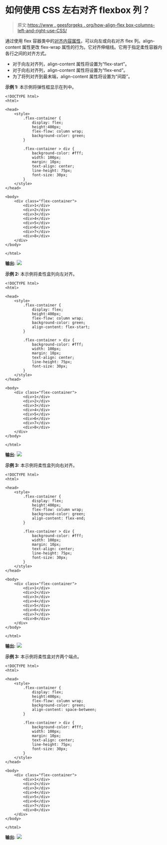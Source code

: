 # 如何使用 CSS 左右对齐 flexbox 列？

> 原文:[https://www . geesforgeks . org/how-align-flex box-columns-left-and-right-use-CSS/](https://www.geeksforgeeks.org/how-to-align-flexbox-columns-left-and-right-using-css/)

通过使用 flex 容器类中的[对齐内容属性](https://www.geeksforgeeks.org/css-align-content-property/)，可以向左或向右对齐 flex 列。align-content 属性更改 flex-wrap 属性的行为。它对齐伸缩线。它用于指定柔性容器内各行之间的对齐方式。

*   对于向左对齐列，align-content 属性将设置为“flex-start”。
*   对于向右对齐列，align-content 属性将设置为“flex-end”。
*   为了将列对齐到最末端，align-content 属性将设置为“间距”。

**示例 1:** 本示例将弹性框显示在列中。

```
<!DOCTYPE html>
<html>

<head>
    <style>
        .flex-container {
            display: flex;
            height:400px;
            flex-flow: column wrap;
            background-color: green;
        }

        .flex-container > div {
            background-color: #fff;
            width: 100px;
            margin: 10px;
            text-align: center;
            line-height: 75px;
            font-size: 30px;
        }
    </style>
</head>

<body>
    <div class="flex-container">
        <div>1</div>
        <div>2</div>
        <div>3</div> 
        <div>4</div>
        <div>5</div>
        <div>6</div>
        <div>7</div> 
        <div>8</div> 
    </div>
</body>

</html>
```

**输出:**
![](img/0f0171db6d3e7861c49f0e8fc5245a32.png)

**示例 2:** 本示例将柔性盒列向左对齐。

```
<!DOCTYPE html>
<html>

<head>
    <style>
        .flex-container {
            display: flex;
            height:400px;
            flex-flow: column wrap;
            background-color: green;
            align-content: flex-start;
        }

        .flex-container > div {
            background-color: #fff;
            width: 100px;
            margin: 10px;
            text-align: center;
            line-height: 75px;
            font-size: 30px;
        }
    </style>
</head>

<body>
    <div class="flex-container">
        <div>1</div>
        <div>2</div>
        <div>3</div> 
        <div>4</div>
        <div>5</div>
        <div>6</div>
        <div>7</div> 
        <div>8</div> 
    </div>
</body>

</html>
```

**输出:**
![](img/6aa8e2fd1141ba25b27fcaaad4ceb8d7.png)

**示例 3:** 本示例将柔性盒列向右对齐。

```
<!DOCTYPE html>
<html>

<head>
    <style>
        .flex-container {
            display: flex;
            height:400px;
            flex-flow: column wrap;
            background-color: green;
            align-content: flex-end;
        }

        .flex-container > div {
            background-color: #fff;
            width: 100px;
            margin: 10px;
            text-align: center;
            line-height: 75px;
            font-size: 30px;
        }
    </style>
</head>

<body>
    <div class="flex-container">
        <div>1</div>
        <div>2</div>
        <div>3</div> 
        <div>4</div>
        <div>5</div>
        <div>6</div>
        <div>7</div> 
        <div>8</div> 
    </div>
</body>

</html>
```

**输出:**
![](img/c3a3cb5719a2fe38983e7583792bb19f.png)

**示例 3:** 本示例将柔性盒对齐两个端点。

```
<!DOCTYPE html>
<html>

<head>
    <style>
        .flex-container {
            display: flex;
            height:400px;
            flex-flow: column wrap;
            background-color: green;
            align-content: space-between;
        }

        .flex-container > div {
            background-color: #fff;
            width: 100px;
            margin: 10px;
            text-align: center;
            line-height: 75px;
            font-size: 30px;
        }
    </style>
</head>

<body>
    <div class="flex-container">
        <div>1</div>
        <div>2</div>
        <div>3</div> 
        <div>4</div>
        <div>5</div>
        <div>6</div>
        <div>7</div> 
        <div>8</div> 
    </div>
</body>

</html>
```

**输出:**
![](img/de661423c279ada657a977bfc3a77388.png)